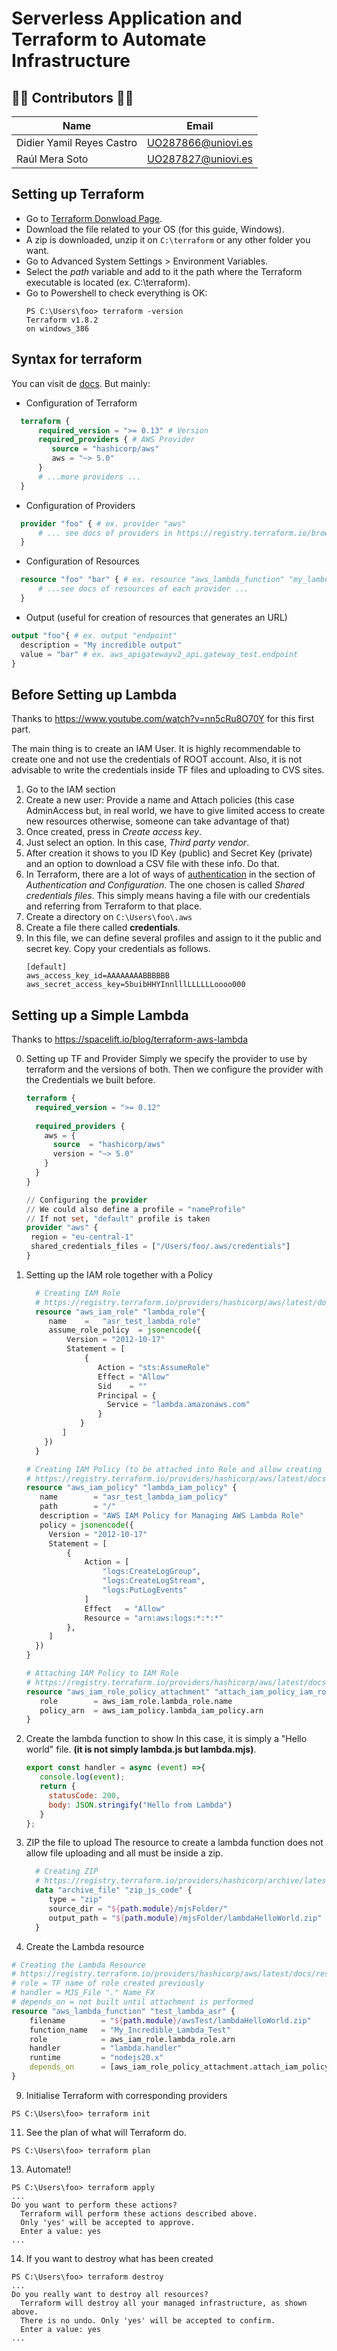 # Serverless Application and Terraform to Automate Infrastructure

## 🧑‍💻 Contributors 🧑‍💻

| Name                      | Email              |
| ------------------------- | ------------------ |
| Didier Yamil Reyes Castro | UO287866@uniovi.es |
| Raúl Mera Soto            | UO287827@uniovi.es |

## Setting up Terraform
- Go to [Terraform Donwload Page](https://developer.hashicorp.com/terraform/install?product_intent=terraform).
- Download the file related to your OS (for this guide, Windows).
- A zip is downloaded, unzip it on ``C:\terraform`` or any other folder you want.
- Go to Advanced System Settings > Environment Variables.
- Select the *path* variable and add to it the path where the Terraform executable is located (ex. C:\terraform).
- Go to Powershell to check everything is OK:
  ````console
  PS C:\Users\foo> terraform -version
  Terraform v1.8.2
  on windows_386
  ````

## Syntax for terraform
You can visit de [docs](https://developer.hashicorp.com/terraform/docs).
But mainly:

- Configuration of Terraform
````terraform
  terraform {
      required_version = ">= 0.13" # Version
      required_providers { # AWS Provider
         source = "hashicorp/aws"
         aws = "~> 5.0"
      }
      # ...more providers ...
  }
````

- Configuration of Providers
````terraform
  provider "foo" { # ex. provider "aws"
      # ... see docs of providers in https://registry.terraform.io/browse/providers ...
  }
````

- Configuration of Resources
````terraform
  resource "foo" "bar" { # ex. resource "aws_lambda_function" "my_lambda_test"
      # ...see docs of resources of each provider ...
  }
````
- Output (useful for creation of resources that generates an URL)
````terraform
output "foo"{ # ex. output "endpoint"
  description = "My incredible output"
  value = "bar" # ex. aws_apigatewayv2_api.gateway_test.endpoint
}
````

## Before Setting up Lambda

Thanks to https://www.youtube.com/watch?v=nn5cRu8O70Y for this first part.

The main thing is to create an IAM User. It is highly recommendable
to create one and not use the credentials of ROOT account. Also, it is not
advisable to write the credentials inside TF files and uploading to CVS sites.

1. Go to the IAM section
2. Create a new user: Provide a name and Attach policies (this case AdminAccess but,
   in real world, we have to give limited access to create new resources
   otherwise, someone can take advantage of that)
3. Once created, press in *Create access key*.
4. Just select an option. In this case, *Third party vendor*.
5. After creation it shows to you ID Key (public) and Secret Key (private) and an option to download a CSV file
   with these info. Do that.
6. In Terraform, there are a lot of ways of [authentication](https://registry.terraform.io/providers/hashicorp/aws/latest/docs)
   in the section of *Authentication and Configuration*. The one chosen is called
   *Shared credentials files*. This simply means having a file with our credentials
   and referring from Terraform to that place.
8. Create a directory on ``C:\Users\foo\.aws``
9. Create a file there called **credentials**.
10. In this file, we can define several profiles and assign to it the public and secret key. Copy your credentials
    as follows.
    ````
    [default]
    aws_access_key_id=AAAAAAAABBBBBB
    aws_secret_access_key=5buibHHYInnlllLLLLLLoooo000
    ````

## Setting up a Simple Lambda

Thanks to https://spacelift.io/blog/terraform-aws-lambda

0. Setting up TF and Provider
   Simply we specify the provider to use by terraform and the versions of both.
   Then we configure the provider with the Credentials we built before.
   ````terraform
   terraform {
     required_version = ">= 0.12"
    
     required_providers {
       aws = {
         source  = "hashicorp/aws"
         version = "~> 5.0"
       }
     }
   }

   // Configuring the provider
   // We could also define a profile = "nameProfile"
   // If not set, "default" profile is taken
   provider "aws" {
    region = "eu-central-1"
    shared_credentials_files = ["/Users/foo/.aws/credentials"]
   }
   ````

2. Setting up the IAM role together with a Policy
   `````terraform
     # Creating IAM Role
     # https://registry.terraform.io/providers/hashicorp/aws/latest/docs/resources/iam_role
     resource "aws_iam_role" "lambda_role"{
        name    =   "asr_test_lambda_role"
        assume_role_policy  = jsonencode({
            Version = "2012-10-17"
            Statement = [
                {
                   Action = "sts:AssumeRole"
                   Effect = "Allow"
                   Sid    = ""
                   Principal = {
                     Service = "lambda.amazonaws.com"
                   }
               }
           ]
       })
     }
   
   # Creating IAM Policy (to be attached into Role and allow creating logs in CloudWatch)
   # https://registry.terraform.io/providers/hashicorp/aws/latest/docs/resources/iam_policy
   resource "aws_iam_policy" "lambda_iam_policy" {
      name        = "asr_test_lambda_iam_policy"
      path        = "/"
      description = "AWS IAM Policy for Managing AWS Lambda Role"
      policy = jsonencode({
        Version = "2012-10-17"
        Statement = [
            {
                Action = [
                    "logs:CreateLogGroup",
                    "logs:CreateLogStream",
                    "logs:PutLogEvents"
                ]
                Effect   = "Allow"
                Resource = "arn:aws:logs:*:*:*"
            },
        ]
     })
   }

   # Attaching IAM Policy to IAM Role
   # https://registry.terraform.io/providers/hashicorp/aws/latest/docs/resources/iam_role_policy_attachment
   resource "aws_iam_role_policy_attachment" "attach_iam_policy_iam_role"{
      role        = aws_iam_role.lambda_role.name
      policy_arn  = aws_iam_policy.lambda_iam_policy.arn
   } 
   
3. Create the lambda function to show
   In this case, it is simply a "Hello world" file. **(it is not simply lambda.js but lambda.mjs)**.
   ````javascript
   export const handler = async (event) =>{
      console.log(event);
      return {
        statusCode: 200,
        body: JSON.stringify("Hello from Lambda")
      }
   };
   ````
5. ZIP the file to upload
   The resource to create a lambda function does not allow file uploading and all must be inside a zip.
   ````terraform
     # Creating ZIP
     # https://registry.terraform.io/providers/hashicorp/archive/latest/docs/data-sources/file
     data "archive_file" "zip_js_code" {
        type = "zip"
        source_dir = "${path.module}/mjsFolder/"
        output_path = "${path.module}/mjsFolder/lambdaHelloWorld.zip"
     }
   ````
7. Create the Lambda resource
````terraform
# Creating the Lambda Resource
# https://registry.terraform.io/providers/hashicorp/aws/latest/docs/resources/lambda_function
# role = TF name of role created previously
# handler = MJS_File "." Name_FX
# depends_on = not built until attachment is performed
resource "aws_lambda_function" "test_lambda_asr" {
    filename        = "${path.module}/awsTest/lambdaHelloWorld.zip"
    function_name   = "My_Incredible_Lambda_Test"
    role            = aws_iam_role.lambda_role.arn
    handler         = "lambda.handler"
    runtime         = "nodejs20.x"
    depends_on      = [aws_iam_role_policy_attachment.attach_iam_policy_iam_role]
}
```` 
9. Initialise Terraform with corresponding providers
````console
PS C:\Users\foo> terraform init
````
11. See the plan of what will Terraform do.
````console
PS C:\Users\foo> terraform plan
````
13. Automate!!
````console
PS C:\Users\foo> terraform apply
...
Do you want to perform these actions? 
  Terraform will perform these actions described above.
  Only 'yes' will be accepted to approve.
  Enter a value: yes
...
````
14. If you want to destroy what has been created
````console
PS C:\Users\foo> terraform destroy
...
Do you really want to destroy all resources? 
  Terraform will destroy all your managed infrastructure, as shown above.
  There is no undo. Only 'yes' will be accepted to confirm.
  Enter a value: yes
...
````
